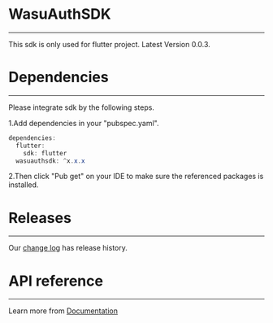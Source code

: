 # WasuAuthSDK
----------------

This sdk is only used for flutter project.
Latest Version 0.0.3.

# Dependencies
----------------

Please integrate sdk by the following steps.

1.Add dependencies in your "pubspec.yaml".
```java
dependencies:
  flutter:
    sdk: flutter   
  wasuauthsdk: ^x.x.x
```

2.Then click "Pub get" on your IDE to make sure the referenced packages is installed.

# Releases
----------------
Our [change log](https://github.com/cc1430/WasuAuthSDK/blob/master/CHANGELOG.md) has release history.

# API reference
----------------
Learn more from [Documentation](https://pub.dev/documentation/wasuauthsdk/latest/)
